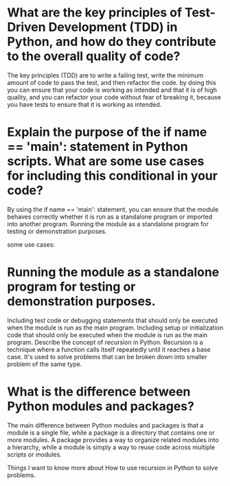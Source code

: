 # What are the key principles of Test-Driven Development (TDD) in Python, and how do they contribute to the overall quality of code?
The key principles (TDD) are to write a failing test, write the minimum amount of code to pass the test, and then refactor the code. by doing this you can ensure that your code is working as intended and that it is of high quality, and you can refactor your code without fear of breaking it, because you have tests to ensure that it is working as intended.

# Explain the purpose of the if __name__ == '__main__': statement in Python scripts. What are some use cases for including this conditional in your code?
By using the if name == 'main': statement, you can ensure that the module behaves correctly whether it is run as a standalone program or imported into another program. Running the module as a standalone program for testing or demonstration purposes.

some use cases:

# Running the module as a standalone program for testing or demonstration purposes.
Including test code or debugging statements that should only be executed when the module is run as the main program.
Including setup or initialization code that should only be executed when the module is run as the main program.
Describe the concept of recursion in Python.
Recursion is a technique where a function calls itself repeatedly until it reaches a base case. It's used to solve problems that can be broken down into smaller problem of the same type.

# What is the difference between Python modules and packages?
The main difference between Python modules and packages is that a module is a single file, while a package is a directory that contains one or more modules. A package provides a way to organize related modules into a hierarchy, while a module is simply a way to reuse code across multiple scripts or modules.

Things I want to know more about
How to use recursion in Python to solve problems.